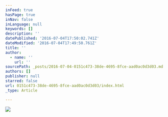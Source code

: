 ```yaml
---
inFeed: true
hasPage: true
inNav: false
inLanguage: null
keywords: []
description: ''
datePublished: '2016-07-04T17:50:02.741Z'
dateModified: '2016-07-04T17:49:50.761Z'
title: ''
author:
  - name: ''
    url: ''
sourcePath: _posts/2016-07-04-0151c473-38de-4695-8fce-aad0ac0d3d03.md
authors: []
publisher: null
starred: false
url: 0151c473-38de-4695-8fce-aad0ac0d3d03/index.html
_type: Article

---
```

![](https://imgflo.herokuapp.com/graph/vahj1ThiexotieMo/aa5dd3170e51a7882e6fe71147a28f9a/croprotate.jpg?cropheight=2832&cropwidth=4278&degrees=0&input=https%3A%2F%2Fthe-grid-user-content.s3-us-west-2.amazonaws.com%2F2630c58f-a578-4957-bfc0-b990f68e96dc.jpg&x=0&y=0)